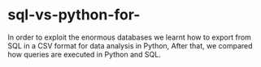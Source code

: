 # sql-vs-python-for-
In order to exploit the enormous databases we learnt how to export from SQL in a CSV format for data analysis in Python, After that, we compared how queries are executed in Python and SQL.
